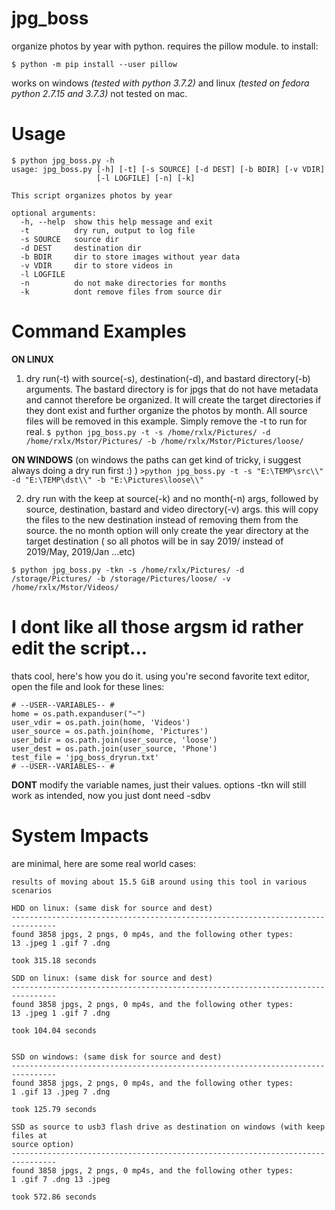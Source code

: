# jpg_boss
organize photos by year with python. requires the pillow module. to install:

```$ python -m pip install --user pillow```

works on windows *(tested with python 3.7.2)* and linux *(tested on fedora python 2.7.15 and 3.7.3)* not tested on mac.

# Usage
```
$ python jpg_boss.py -h
usage: jpg_boss.py [-h] [-t] [-s SOURCE] [-d DEST] [-b BDIR] [-v VDIR]
                   [-l LOGFILE] [-n] [-k]

This script organizes photos by year

optional arguments:
  -h, --help  show this help message and exit
  -t          dry run, output to log file
  -s SOURCE   source dir
  -d DEST     destination dir
  -b BDIR     dir to store images without year data
  -v VDIR     dir to store videos in
  -l LOGFILE
  -n          do not make directories for months
  -k          dont remove files from source dir
```

# Command Examples
**ON LINUX**
1. dry run(-t) with source(-s), destination(-d), and bastard directory(-b) arguments. The bastard directory is for jpgs that do not have metadata and cannot therefore be organized. It will create the target directories if they dont exist and further organize the photos by month. All source files will be removed in this example. Simply remove the -t to run for real.
```$ python jpg_boss.py -t -s /home/rxlx/Pictures/ -d /home/rxlx/Mstor/Pictures/ -b /home/rxlx/Mstor/Pictures/loose/```

**ON WINDOWS** (on windows the paths can get kind of tricky, i suggest always doing a dry run first :) )
```>python jpg_boss.py -t -s "E:\TEMP\src\\" -d "E:\TEMP\dst\\" -b "E:\Pictures\loose\\"```

2. dry run with the keep at source(-k) and no month(-n) args, followed by source, destination, bastard and video directory(-v) args. this will copy the files to the new destination instead of removing them from the source. the no month option will only create the year directory at the target destination ( so all photos will be in say 2019/ instead of 2019/May, 2019/Jan ...etc)
```
$ python jpg_boss.py -tkn -s /home/rxlx/Pictures/ -d /storage/Pictures/ -b /storage/Pictures/loose/ -v /home/rxlx/Mstor/Videos/
```

# I dont like all those argsm id rather edit the script...
thats cool, here's how you do it. using you're second favorite text editor, open the file and look for these lines:
```
# --USER--VARIABLES-- #
home = os.path.expanduser("~")
user_vdir = os.path.join(home, 'Videos')
user_source = os.path.join(home, 'Pictures')
user_bdir = os.path.join(user_source, 'loose')
user_dest = os.path.join(user_source, 'Phone')
test_file = 'jpg_boss_dryrun.txt'
# --USER--VARIABLES-- #
```

**DONT** modify the variable names, just their values. options -tkn will still work as intended, now you just dont need -sdbv

# System Impacts
are minimal, here are some real world cases:
```
results of moving about 15.5 GiB around using this tool in various scenarios

HDD on linux: (same disk for source and dest)
--------------------------------------------------------------------------------
found 3858 jpgs, 2 pngs, 0 mp4s, and the following other types:
13 .jpeg 1 .gif 7 .dng

took 315.18 seconds

SDD on linux: (same disk for source and dest)
--------------------------------------------------------------------------------
found 3858 jpgs, 2 pngs, 0 mp4s, and the following other types:
13 .jpeg 1 .gif 7 .dng

took 104.04 seconds


SSD on windows: (same disk for source and dest)
--------------------------------------------------------------------------------
found 3858 jpgs, 2 pngs, 0 mp4s, and the following other types:
1 .gif 13 .jpeg 7 .dng

took 125.79 seconds

SSD as source to usb3 flash drive as destination on windows (with keep files at
source option)
--------------------------------------------------------------------------------
found 3858 jpgs, 2 pngs, 0 mp4s, and the following other types:
1 .gif 7 .dng 13 .jpeg

took 572.86 seconds
```
